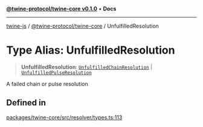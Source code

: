 [**@twine-protocol/twine-core v0.1.0**](../index.md) • **Docs**

***

[twine-js](../../../index.md) / [@twine-protocol/twine-core](../index.md) / UnfulfilledResolution

# Type Alias: UnfulfilledResolution

> **UnfulfilledResolution**: [`UnfulfilledChainResolution`](UnfulfilledChainResolution.md) \| [`UnfulfilledPulseResolution`](UnfulfilledPulseResolution.md)

A failed chain or pulse resolution

## Defined in

[packages/twine-core/src/resolver/types.ts:113](https://github.com/twine-protocol/twine-js/blob/3800995f9c83f4f5711bcf3062ea754a1e4448ce/packages/twine-core/src/resolver/types.ts#L113)
